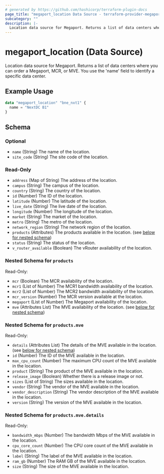 ```yaml
---
# generated by https://github.com/hashicorp/terraform-plugin-docs
page_title: "megaport_location Data Source - terraform-provider-megaport"
subcategory: ""
description: |-
  Location data source for Megaport. Returns a list of data centers where you can order a Megaport, MCR, or MVE. You use the 'name' field to identify a specific data center.
---
```


# megaport_location (Data Source)

Location data source for Megaport. Returns a list of data centers where you can order a Megaport, MCR, or MVE. You use the 'name' field to identify a specific data center.

## Example Usage

```terraform
data "megaport_location" "bne_nxt1" {
  name = "NextDC B1"
}
```

<!-- schema generated by tfplugindocs -->
## Schema

### Optional

- `name` (String) The name of the location.
- `site_code` (String) The site code of the location.

### Read-Only

- `address` (Map of String) The address of the location.
- `campus` (String) The campus of the location.
- `country` (String) The country of the location.
- `id` (Number) The ID of the location.
- `latitude` (Number) The latitude of the location.
- `live_date` (String) The live date of the location.
- `longitude` (Number) The longitude of the location.
- `market` (String) The market of the location.
- `metro` (String) The metro of the location.
- `network_region` (String) The network region of the location.
- `products` (Attributes) The products available in the location. (see [below for nested schema](#nestedatt--products))
- `status` (String) The status of the location.
- `v_router_available` (Boolean) The vRouter availability of the location.

<a id="nestedatt--products"></a>
### Nested Schema for `products`

Read-Only:

- `mcr` (Boolean) The MCR availability of the location.
- `mcr1` (List of Number) The MCR1 bandwidth availability of the location.
- `mcr2` (List of Number) The MCR2 bandwidth availability of the location.
- `mcr_version` (Number) The MCR version available at the location.
- `megaport` (List of Number) The Megaport availability of the location.
- `mve` (Attributes List) The MVE availability of the location. (see [below for nested schema](#nestedatt--products--mve))

<a id="nestedatt--products--mve"></a>
### Nested Schema for `products.mve`

Read-Only:

- `details` (Attributes List) The details of the MVE available in the location. (see [below for nested schema](#nestedatt--products--mve--details))
- `id` (Number) The ID of the MVE available in the location.
- `max_cpu_count` (Number) The maximum CPU count of the MVE available in the location.
- `product` (String) The product of the MVE available in the location.
- `release_image` (Boolean) Whether there is a release image or not.
- `sizes` (List of String) The sizes available in the location.
- `vendor` (String) The vendor of the MVE available in the location.
- `vendor_description` (String) The vendor description of the MVE available in the location.
- `version` (String) The version of the MVE available in the location.

<a id="nestedatt--products--mve--details"></a>
### Nested Schema for `products.mve.details`

Read-Only:

- `bandwidth_mbps` (Number) The bandwidth Mbps of the MVE available in the location.
- `cpu_core_count` (Number) The CPU core count of the MVE available in the location.
- `label` (String) The label of the MVE available in the location.
- `ram_gb` (Number) The RAM GB of the MVE available in the location.
- `size` (String) The size of the MVE available in the location.
